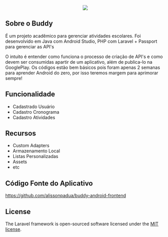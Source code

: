 <p align="center"><img src="http://buddy.tecnologia.ws/img/ic_logo_app.png"></p>


## Sobre o Buddy

É um projeto acadêmico para gerenciar atividades escolares. Foi desenvolvido em Java com Android Studio, PHP com Laravel + Passport para gerenciar as API's

O intuito é entender como funciona o processo de criação de API's e como devem ser consumidas apartir de um aplicativo, além de publica-lo na GooglePlay. Os códigos estão bem básicos pois foram apenas 2 semanas para aprender Android do zero, por isso teremos margem para aprimorar sempre!

## Funcionalidade

- Cadastrado Usuário
- Cadastro Cronograma
- Cadastro Atividades

## Recursos

- Custom Adapters
- Armazenamento Local
- Listas Personalizadas
- Assets
- etc

## Código Fonte do Aplicativo

https://github.com/alissonpadua/buddy-android-frontend

## License

The Laravel framework is open-sourced software licensed under the [MIT license](http://opensource.org/licenses/MIT).
